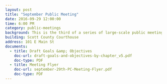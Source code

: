 ```yaml
---
layout: post
title: "September Public Meeting"
date: 2016-09-29 12:00:00
time: 6:00 PM
category: public-meetings
background: This is the third of a series of large-scale public meetings to update the Georgetown-Scott County Comprehensive Plan. At this meeting, we will review draft goals and objectives developed as part of the 2016 Comprehensive Plan.
building: Scott County Courthouse
address: 101 E Main St
documents:
  - title: Draft Goals &amp; Objectives
    doc-url: draft-goals-and-objectives-by-chapter_v5.pdf
    doc-type: PDF
  - title: Meeting Flyer
    doc-url: september-29th-PC-Meeting-Flyer.pdf
    doc-type: PDF
---
```

